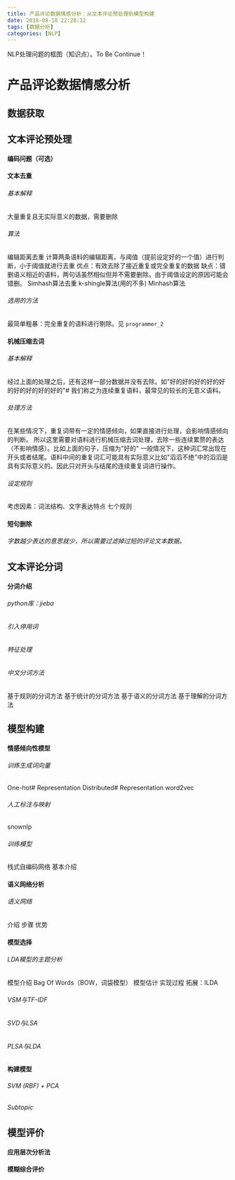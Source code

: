```yaml
---
title: 产品评论数据情感分析：从文本评论预处理到模型构建
date: 2018-08-18 22:28:12
tags: [数据分析]
categories: [NLP]
---
```

NLP处理问题的框图（知识点）。To Be Continue！

<!-- more -->

# 产品评论数据情感分析

## 数据获取

## 文本评论预处理

#### 编码问题（可选）

#### 文本去重

###### 基本解释

 大量重复且无实际意义的数据，需要删除

###### 算法

 编辑距离去重
 计算两条语料的编辑距离，与阈值（提前设定好的一个值）进行判断，小于阈值就进行去重
 优点：有效去除了接近重复或完全重复的数据
 缺点：错删语义相近的语料，两句话虽然相似但并不需要删除。由于阈值设定的原因可能会错删。
 Simhash算法去重
 k-shingle算法(用的不多)
 Minhash算法

###### 选用的方法

 最简单粗暴：完全重复的语料进行剔除。见 `programmer_2`

#### 机械压缩去词

###### 基本解释

 经过上面的处理之后，还有这样一部分数据并没有去除。如"好的好的好的好的好的好的好的好的好的"# 我们称之为连续重复语料，最常见的较长的无意义语料。

###### 处理方法

 在某些情况下，重复词带有一定的情感倾向，如果直接进行处理，会影响情感倾向的判断。
 所以这里需要对语料进行机械压缩去词处理，去除一些连续累赘的表达（不影响情感）。比如上面的句子，压缩为"好的"
 一般情况下，这种词汇常出现在开头或者结尾。语料中间的重复词汇可能具有实际意义比如"滔滔不绝"中的滔滔是具有实际意义的。因此只对开头与结尾的连续重复词进行操作。

###### 设定规则

 考虑因素：词法结构、文字表达特点
 七个规则

#### 短句删除

###### 字数越少表达的意思就少，所以需要过滤掉过短的评论文本数据。

## 文本评论分词

#### 分词介绍

###### python库：jieba

###### 引入停用词

###### 特征处理

###### 中文分词方法

 基于规则的分词方法
 基于统计的分词方法
 基于语义的分词方法
 基于理解的分词方法

## 模型构建

#### 情感倾向性模型

###### 训练生成词向量

 One-hot# Representation
 Distributed# Representation
 word2vec

###### 人工标注与映射

 snownlp

###### 训练模型

 栈式自编码网络
 基本介绍

#### 语义网络分析

###### 语义网络

 介绍
 步骤
 优势

#### 模型选择

###### LDA模型的主题分析

 模型介绍
 Bag Of Words（BOW，词袋模型）
 模型估计
 实现过程
 拓展：ILDA

###### VSM与TF-IDF

###### SVD与LSA

###### PLSA与LDA

#### 构建模型

###### SVM (RBF) + PCA

###### Subtopic

## 模型评价

#### 应用层次分析法

#### 模糊综合评价
